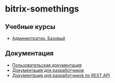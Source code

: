 # bitrix-somethings

## Учебные курсы
- [Администратор. Базовый](http://dev.1c-bitrix.ru/learning/course/?COURSE_ID=35)

## Документация
- [Пользовательская документация](http://dev.1c-bitrix.ru/user_help/)
- [Документация для разработчиков](http://dev.1c-bitrix.ru/api_help/)
- [Документация для разработчиков по REST API](http://dev.1c-bitrix.ru/rest_help/)
